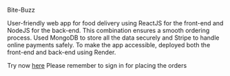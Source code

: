 Bite-Buzz

User-friendly web app for food delivery using ReactJS for the front-end and NodeJS for the back-end. This combination ensures a smooth ordering process. Used MongoDB to store all the data securely and Stripe to handle online payments safely. To make the app accessible, deployed both the front-end and back-end using Render.

Try now [here](https://bite-buzz-frontend.onrender.com)
Please remember to sign in for placing the orders
